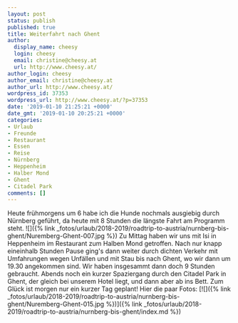 ```yaml
---
layout: post
status: publish
published: true
title: Weiterfahrt nach Ghent
author:
  display_name: cheesy
  login: cheesy
  email: christine@cheesy.at
  url: http://www.cheesy.at/
author_login: cheesy
author_email: christine@cheesy.at
author_url: http://www.cheesy.at/
wordpress_id: 37353
wordpress_url: http://www.cheesy.at/?p=37353
date: '2019-01-10 21:25:21 +0000'
date_gmt: '2019-01-10 20:25:21 +0000'
categories:
- Urlaub
- Freunde
- Restaurant
- Essen
- Reise
- Nürnberg
- Heppenheim
- Halber Mond
- Ghent
- Citadel Park
comments: []
---
```

Heute frühmorgens um 6 habe ich die Hunde nochmals ausgiebig durch Nürnberg geführt, da heute mit 8 Stunden die längste Fahrt am Programm steht.
![]({% link _fotos/urlaub/2018-2019/roadtrip-to-austria/nurnberg-bis-ghent/Nuremberg-Ghent-007.jpg %})
Zu Mittag haben wir uns mit Isi in Heppenheim im Restaurant zum Halben Mond getroffen. Nach nur knapp eineinhalb Stunden Pause ging's dann weiter durch dichten Verkehr mit Umfahrungen wegen Unfällen und mit Stau bis nach Ghent, wo wir dann um 19.30 angekommen sind. Wir haben insgesammt dann doch 9 Stunden gebraucht.
Abends noch ein kurzer Spaziergang durch den Citadel Park in Ghent, der gleich bei unserem Hotel liegt, und dann aber ab ins Bett. Zum Glück ist morgen nur ein kurzer Tag geplant!
Hier die paar Fotos:
[![]({% link _fotos/urlaub/2018-2019/roadtrip-to-austria/nurnberg-bis-ghent/Nuremberg-Ghent-015.jpg %})]({% link _fotos/urlaub/2018-2019/roadtrip-to-austria/nurnberg-bis-ghent/index.md %})

